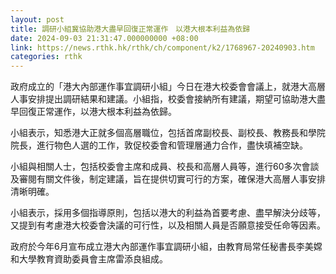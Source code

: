 ```yaml
---
layout: post
title: 調研小組冀協助港大盡早回復正常運作　以港大根本利益為依歸
date: 2024-09-03 21:31:47.000000000 +08:00
link: https://news.rthk.hk/rthk/ch/component/k2/1768967-20240903.htm
categories: rthk
---
```


政府成立的「港大內部運作事宜調研小組」今日在港大校委會會議上，就港大高層人事安排提出調研結果和建議。小組指，校委會接納所有建議，期望可協助港大盡早回復正常運作，以港大根本利益為依歸。

小組表示，知悉港大正就多個高層職位，包括首席副校長、副校長、教務長和學院院長，進行物色人選的工作，敦促校委會和管理層通力合作，盡快填補空缺。

小組與相關人士，包括校委會主席和成員、校長和高層人員等，進行60多次會談及審閱有關文件後，制定建議，旨在提供切實可行的方案，確保港大高層人事安排清晰明確。

小組表示，採用多個指導原則，包括以港大的利益為首要考慮、盡早解決分歧等，又提到有考慮港大校委會決議的可行性，以及相關人員是否願意接受任命等因素。

政府於今年6月宣布成立港大內部運作事宜調研小組，由教育局常任秘書長李美嫦和大學教育資助委員會主席雷添良組成。
